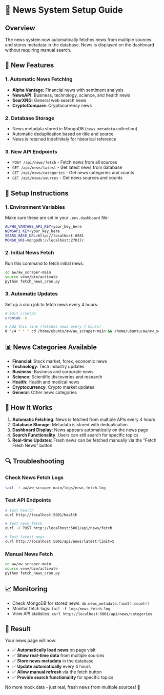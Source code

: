 # 📰 News System Setup Guide

## Overview
The news system now automatically fetches news from multiple sources and stores metadata in the database. News is displayed on the dashboard without requiring manual search.

## 🚀 New Features

### 1. **Automatic News Fetching**
- **Alpha Vantage**: Financial news with sentiment analysis
- **NewsAPI**: Business, technology, science, and health news
- **SearXNG**: General web search news
- **CryptoCompare**: Cryptocurrency news

### 2. **Database Storage**
- News metadata stored in MongoDB (`news_metadata` collection)
- Automatic deduplication based on title and source
- News is retained indefinitely for historical reference

### 3. **New API Endpoints**
- `POST /api/news/fetch` - Fetch news from all sources
- `GET /api/news/latest` - Get latest news from database
- `GET /api/news/categories` - Get news categories and counts
- `GET /api/news/sources` - Get news sources and counts

## 🔧 Setup Instructions

### 1. **Environment Variables**
Make sure these are set in your `.env.dashboard` file:
```bash
ALPHA_VANTAGE_API_KEY=your_key_here
NEWSAPI_KEY=your_key_here
SEARX_BASE_URL=http://localhost:8081
MONGO_URI=mongodb://localhost:27017/
```

### 2. **Initial News Fetch**
Run this command to fetch initial news:
```bash
cd aw/aw_scraper-main
source venv/bin/activate
python fetch_news_cron.py
```

### 3. **Automatic Updates**
Set up a cron job to fetch news every 4 hours:
```bash
# Edit crontab
crontab -e

# Add this line (fetches news every 4 hours)
0 */4 * * * cd /home/ubuntu/aw/aw_scraper-main && /home/ubuntu/aw/aw_scraper-main/venv/bin/python fetch_news_cron.py
```

## 📊 News Categories Available

- **Financial**: Stock market, forex, economic news
- **Technology**: Tech industry updates
- **Business**: Business and corporate news
- **Science**: Scientific discoveries and research
- **Health**: Health and medical news
- **Cryptocurrency**: Crypto market updates
- **General**: Other news categories

## 🎯 How It Works

1. **Automatic Fetching**: News is fetched from multiple APIs every 4 hours
2. **Database Storage**: Metadata is stored with deduplication
3. **Dashboard Display**: News appears automatically on the news page
4. **Search Functionality**: Users can still search for specific topics
5. **Real-time Updates**: Fresh news can be fetched manually via the "Fetch Fresh News" button

## 🔍 Troubleshooting

### Check News Fetch Logs
```bash
tail -f aw/aw_scraper-main/logs/news_fetch.log
```

### Test API Endpoints
```bash
# Test health
curl http://localhost:5001/health

# Test news fetch
curl -X POST http://localhost:5001/api/news/fetch

# Test latest news
curl http://localhost:5001/api/news/latest?limit=5
```

### Manual News Fetch
```bash
cd aw/aw_scraper-main
source venv/bin/activate
python fetch_news_cron.py
```

## 📈 Monitoring

- Check MongoDB for stored news: `db.news_metadata.find().count()`
- Monitor fetch logs: `tail -f logs/news_fetch.log`
- View API statistics: `curl http://localhost:5001/api/news/categories`

## 🎉 Result

Your news page will now:
- ✅ **Automatically load news** on page visit
- ✅ **Show real-time data** from multiple sources
- ✅ **Store news metadata** in the database
- ✅ **Update automatically** every 4 hours
- ✅ **Allow manual refresh** via the fetch button
- ✅ **Provide search functionality** for specific topics

No more mock data - just real, fresh news from multiple sources! 🚀
